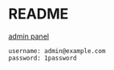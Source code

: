 # README

[admin panel](https://rails-movie-gallery.herokuapp.com/admin)

```
username: admin@example.com
password: 1password
```
